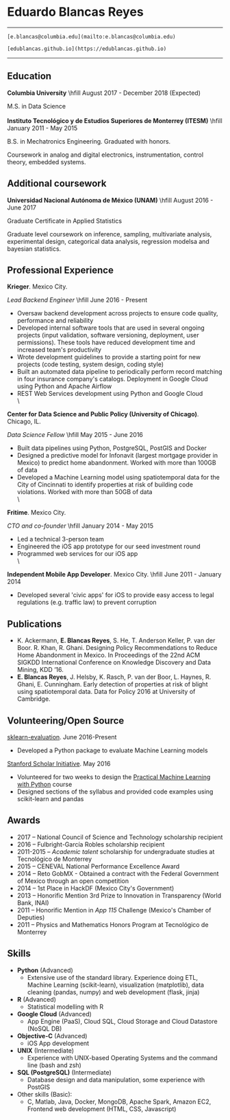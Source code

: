 
Eduardo Blancas Reyes
=====================

------------------------------------------------------------------------------
    [e.blancas@columbia.edu](mailto:e.blancas@columbia.edu)

    [edublancas.github.io](https://edublancas.github.io)
------------------------------------------------------------------------------

Education
---------

**Columbia University** \hfill  August 2017 - December 2018 (Expected)

M.S. in Data Science
\
\
**Instituto Tecnológico y de Estudios Superiores de Monterrey (ITESM)** \hfill January 2011 - May 2015

B.S. in Mechatronics Engineering. Graduated with honors.

Coursework in analog and digital electronics, instrumentation, control theory, embedded systems.

Additional coursework
---------------------

**Universidad Nacional Autónoma de México (UNAM)** \hfill August 2016 - June 2017

Graduate Certificate in Applied Statistics 

Graduate level coursework on inference, sampling, multivariate analysis, experimental design, categorical data analysis, regression modelsa and bayesian statistics.


Professional Experience
-----------------------

**Krieger**. Mexico City.

*Lead Backend Engineer* \hfill June 2016 - Present

* Oversaw backend development across projects to ensure code quality, performance and reliability
* Developed internal software tools that are used in several ongoing projects (input validation, software versioning, deployment, user permissions). These tools have reduced development time and increased team's productivity
* Wrote development guidelines to provide a starting point for new projects (code testing, system design, coding style)
* Built an automated data pipeline to periodically perform record matching in four insurance company's catalogs. Deployment in Google Cloud using Python and Apache Airflow
* REST Web Services development using Python and Google Cloud
  \
  \

**Center for Data Science and Public Policy (University of Chicago)**. Chicago, IL.

*Data Science Fellow* \hfill May 2015 - June 2016

* Built data pipelines using Python, PostgreSQL, PostGIS and Docker
* Designed a predictive model for Infonavit (largest mortgage provider in Mexico) to predict home abandonment. Worked with more than 100GB of data
* Developed a Machine Learning model using spatiotemporal data for the City of Cincinnati to identify properties at risk of building code violations. Worked with more than 50GB of data
  \
  \

**Fritime**. Mexico City.

*CTO and co-founder* \hfill January 2014 - May 2015

* Led a technical 3-person team
* Engineered the iOS app prototype for our seed investment round
* Programmed web services for our iOS app
  \
  \

**Independent Mobile App Developer**. Mexico City. \hfill June 2011 - January 2014

* Developed several 'civic apps' for iOS to provide easy access to legal regulations (e.g. traffic law) to prevent corruption

Publications
------------

-   K. Ackermann, **E. Blancas Reyes**, S. He, T. Anderson Keller, P. van der Boor. R. Khan, R. Ghani. Designing Policy Recommendations to Reduce Home Abandonment in Mexico. In Proceedings of the 22nd ACM SIGKDD International Conference on Knowledge Discovery and Data Mining, KDD ’16.
-   **E. Blancas Reyes**, J. Helsby, K. Rasch, P. van der Boor, L. Haynes, R. Ghani, E. Cunningham. Early detection of properties at risk of blight using spatiotemporal data. Data for Policy 2016 at University of Cambridge.

Volunteering/Open Source
------------------------

[sklearn-evaluation](https://github.com/edublancas/sklearn-evaluation).
June 2016-Present

* Developed a Python package to evaluate Machine Learning models

 [Stanford Scholar Initiative](http://scholar.stanford.edu).
 May 2016

* Volunteered for two weeks to design the [Practical Machine Learning with Python](http://scholar.stanford.edu/ml.html) course
* Designed sections of the syllabus and provided code examples using scikit-learn and pandas

Awards
------

-   2017 – National Council of Science and Technology scholarship recipient
-   2016 – Fulbright-García Robles scholarship recipient
-   2011-2015 – *Academic talent* scholarship for undergraduate studies at Tecnológico de Monterrey
-   2015 – CENEVAL National Performance Excellence Award
-   2014 – Reto GobMX - Obtained a contract with the Federal Government of Mexico through an open competition
-   2014 – 1st Place in HackDF (Mexico City's Government)
-   2013 – Honorific Mention 3rd Prize to Innovation in Transparency (World Bank, INAI)
-   2011 – Honorific Mention in *App 115* Challenge (Mexico's Chamber of Deputies)
-   2011 – Physics and Mathematics Honors Program at Tecnológico de Monterrey

Skills
------

* **Python** (Advanced)
    - Extensive use of the standard library. Experience doing ETL, Machine Learning (scikit-learn), visualization (matplotlib), data cleaning (pandas, numpy) and web development (flask, jinja)
* **R** (Advanced)
    - Statistical modelling with R
* **Google Cloud** (Advanced)
    - App Engine (PaaS), Cloud SQL, Cloud Storage and Cloud Datastore (NoSQL DB)
* **Objective-C** (Advanced)
    - iOS App development
* **UNIX** (Intermediate)
    - Experience with UNIX-based Operating Systems and the command line (bash and zsh)
* **SQL (PostgreSQL)** (Intermediate)
    - Database design and data manipulation, some experience with PostGIS
* Other skills (Basic):
    * C, Matlab, Java, Docker, MongoDB, Apache Spark, Amazon EC2, Frontend web development (HTML, CSS, Javascript)
